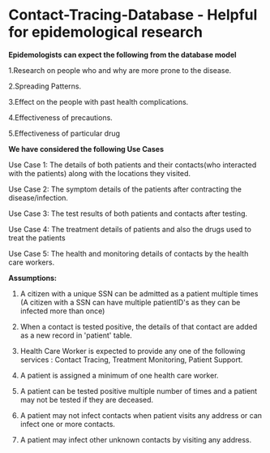 # Contact-Tracing-Database - Helpful for epidemological research
**Epidemologists can expect the following from the database model**

1.Research on people who and why are more prone to the disease.
  
2.Spreading Patterns.
	
3.Effect on the people with past health complications.
	
4.Effectiveness of precautions. 
	
5.Effectiveness of particular drug
	
	
	
**We have considered the following Use Cases**

Use Case 1: The details of both patients and their contacts(who interacted with the patients) along with the locations they visited.
	
Use Case 2: The symptom details of the patients after contracting the disease/infection.
  
Use Case 3: The test results of both patients and contacts after testing.
  
Use Case 4: The treatment details of patients and also the drugs used to treat the patients
  
Use Case 5: The health and monitoring details of contacts by the health care workers.

 


**Assumptions:**
  
  1. A citizen with a unique SSN can be admitted as a patient multiple times
  (A citizen with a SSN can have multiple patientID's as they can be infected more than once)
  
  2. When a contact is tested positive, the details of that contact are added as a new record in 'patient'   table.
  
  3. Health Care Worker is expected to provide any one of the following services : Contact Tracing,         Treatment   Monitoring, Patient Support.
  
  4. A patient is assigned a minimum of one health care worker.
  
  5. A patient can be tested positive multiple number of times and a patient may not be tested if they are   deceased.
  
  6. A patient may not infect contacts when patient visits any address or can infect one or more contacts.
  
  7. A patient may infect other unknown contacts by visiting any address.
